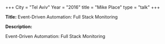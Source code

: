 +++
City = "Tel Aviv"
Year = "2016"
title = "Mike Place"
type = "talk"
+++

<div class="span-15  ">
  <div class="span-15  last ">
  <p><strong>Title:</strong>
  Event-Driven Automation: Full Stack Monitoring
  </p>

  <p><strong>Description:</strong></p>

  <p>Event-Driven Automation: Full Stack Monitoring  </p>
  </div>
</div>
